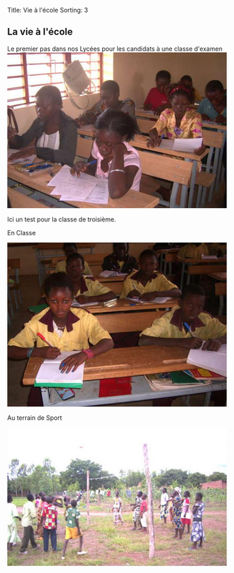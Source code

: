 Title: Vie à l'école
Sorting: 3

La vie à l'école
----------------

Le premier pas dans nos Lycées pour les candidats à une classe d'examen
![alt text][1]

Ici un test pour la classe de troisième.


En Classe

![alt text][2]


Au terrain de Sport


![alt text][3]


  [1]: /data/CEEE_2009_2010/Ecole/test_entree_pict1381_cropped.jpg
  [2]: /data/CEEE_2009_2010/Ecole/en_classe_PICT0498_cropped.JPG
  [3]: /data/CEEE_2009_2010/Sport/Au_Sport_PICT0307_cropped.JPG
